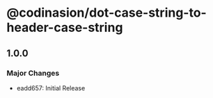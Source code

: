 # @codinasion/dot-case-string-to-header-case-string

## 1.0.0

### Major Changes

- eadd657: Initial Release

